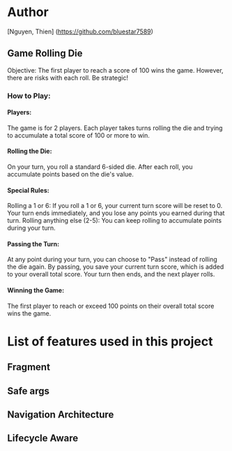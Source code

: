 # Author
[Nguyen, Thien] (https://github.com/bluestar7589)

## Game Rolling Die
Objective: The first player to reach a score of 100 wins the game. However, there are risks with each roll. Be strategic!

### How to Play:
#### Players:

The game is for 2 players.
Each player takes turns rolling the die and trying to accumulate a total score of 100 or more to win.

#### Rolling the Die:
On your turn, you roll a standard 6-sided die.
After each roll, you accumulate points based on the die's value.

#### Special Rules:
Rolling a 1 or 6: If you roll a 1 or 6, your current turn score will be reset to 0. Your turn ends immediately, and you lose any points you earned during that turn.
Rolling anything else (2-5): You can keep rolling to accumulate points during your turn.

#### Passing the Turn:
At any point during your turn, you can choose to "Pass" instead of rolling the die again.
By passing, you save your current turn score, which is added to your overall total score.
Your turn then ends, and the next player rolls.

#### Winning the Game:
The first player to reach or exceed 100 points on their overall total score wins the game.

# List of features used in this project
## Fragment
## Safe args
## Navigation Architecture
## Lifecycle Aware
